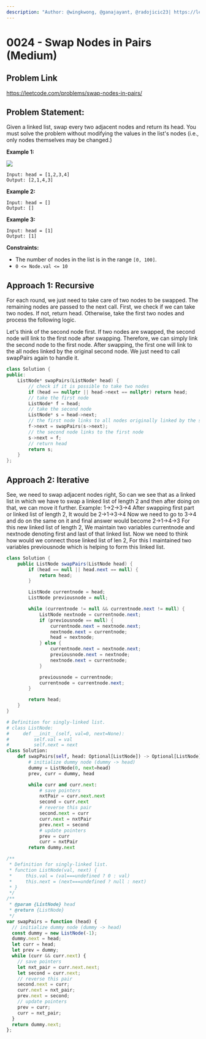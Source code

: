```yaml
---
description: "Author: @wingkwong, @ganajayant, @radojicic23| https://leetcode.com/problems/swap-nodes-in-pairs/"
---
```


# 0024 - Swap Nodes in Pairs (Medium)

## Problem Link

https://leetcode.com/problems/swap-nodes-in-pairs/

## Problem Statement:

Given a linked list, swap every two adjacent nodes and return its head. You must solve the problem without modifying the values in the list's nodes (i.e., only nodes themselves may be changed.)

**Example 1:**

![](https://assets.leetcode.com/uploads/2020/10/03/swap_ex1.jpg)

```
Input: head = [1,2,3,4]
Output: [2,1,4,3]
```

**Example 2:**

```
Input: head = []
Output: []
```

**Example 3:**

```
Input: head = [1]
Output: [1]
```

**Constraints:**

- The number of nodes in the list is in the range `[0, 100]`.
- `0 <= Node.val <= 10`

## Approach 1: Recursive

For each round, we just need to take care of two nodes to be swapped. The remaining nodes are passed to the next call. First, we check if we can take two nodes. If not, return head. Otherwise, take the first two nodes and process the following logic.

Let's think of the second node first. If two nodes are swapped, the second node will link to the first node after swapping. Therefore, we can simply link the second node to the first node. After swapping, the first one will link to the all nodes linked by the original second node. We just need to call swapPairs again to handle it.

<Tabs>
<TabItem value="cpp" label="C++">
<SolutionAuthor name="@wingkwong"/>

```cpp
class Solution {
public:
    ListNode* swapPairs(ListNode* head) {
        // check if it is possible to take two nodes
        if (head == nullptr || head->next == nullptr) return head;
        // take the first node
        ListNode* f = head;
        // take the second node
        ListNode* s = head->next;
        // the first node links to all nodes originally linked by the second node
        f->next = swapPairs(s->next);
        // the second node links to the first node
        s->next = f;
        // return head
        return s;
    }
};
```

</TabItem>
</Tabs>

## Approach 2: Iterative

See, we need to swap adjacent nodes right, So can we see that as a linked list in which we have to swap a linked list of length 2 and then after doing on that, we can move it further.
Example:
1->2->3->4
After swapping first part or linked list of length 2, It would be
2->1->3->4
Now we need to go to 3->4 and do on the same on it and final answer would become
2->1->4->3
For this new linked list of length 2, We maintain two variables currentnode and nextnode denoting first and last of that linked list.
Now we need to think how would we connect those linked list of len 2, For this I maintained two variables previousnode which is helping to form this linked list.

<Tabs>
<TabItem value="java" label="Java">
<SolutionAuthor name="@ganajayant"/>

```java
class Solution {
    public ListNode swapPairs(ListNode head) {
        if (head == null || head.next == null) {
            return head;
        }

        ListNode currentnode = head;
        ListNode previousnode = null;

        while (currentnode != null && currentnode.next != null) {
            ListNode nextnode = currentnode.next;
            if (previousnode == null) {
                currentnode.next = nextnode.next;
                nextnode.next = currentnode;
                head = nextnode;
            } else {
                currentnode.next = nextnode.next;
                previousnode.next = nextnode;
                nextnode.next = currentnode;
            }

            previousnode = currentnode;
            currentnode = currentnode.next;
        }

        return head;
    }
}
```

</TabItem>

<TabItem value="python" label="Python">
<SolutionAuthor name="@radojicic23"/>

```python
# Definition for singly-linked list.
# class ListNode:
#     def __init__(self, val=0, next=None):
#         self.val = val
#         self.next = next
class Solution:
    def swapPairs(self, head: Optional[ListNode]) -> Optional[ListNode]:
        # initialize dummy node (dummy -> head)
        dummy = ListNode(0, next=head)
        prev, curr = dummy, head

        while curr and curr.next:
            # save pointers
            nxtPair = curr.next.next
            second = curr.next
            # reverse this pair
            second.next = curr
            curr.next = nxtPair
            prev.next = second
            # update pointers
            prev = curr
            curr = nxtPair
        return dummy.next
```

</TabItem>

<TabItem value="js" label="JavaScript">
<SolutionAuthor name="@radojicic23"/>

```js
/**
 * Definition for singly-linked list.
 * function ListNode(val, next) {
 *     this.val = (val===undefined ? 0 : val)
 *     this.next = (next===undefined ? null : next)
 * }
 */
/**
 * @param {ListNode} head
 * @return {ListNode}
 */
var swapPairs = function (head) {
  // initialize dummy node (dummy -> head)
  const dummy = new ListNode(-1);
  dummy.next = head;
  let curr = head;
  let prev = dummy;
  while (curr && curr.next) {
    // save pointers
    let nxt_pair = curr.next.next;
    let second = curr.next;
    // reverse this pair
    second.next = curr;
    curr.next = nxt_pair;
    prev.next = second;
    // update pointers
    prev = curr;
    curr = nxt_pair;
  }
  return dummy.next;
};
```

</TabItem>
</Tabs>
